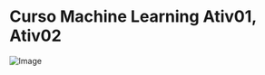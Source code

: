 # Curso Machine Learning Ativ01, Ativ02

![Image](https://github.com/user-attachments/assets/6ca08402-f7d9-42a8-b180-ae5608c78734)

